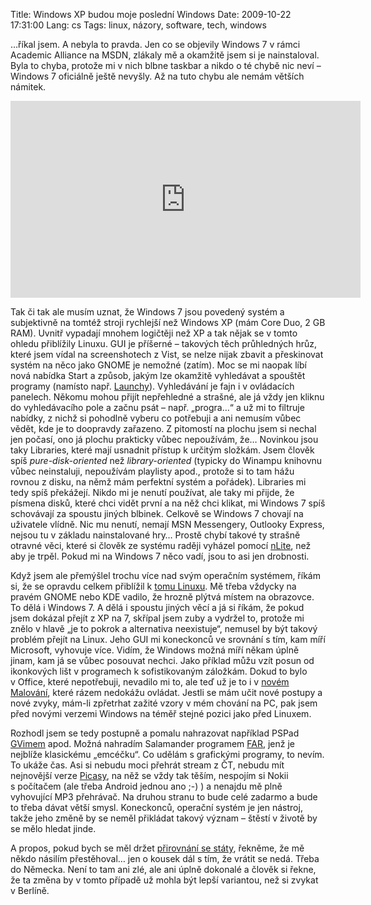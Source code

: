 Title: Windows XP budou moje poslední Windows
Date: 2009-10-22 17:31:00
Lang: cs
Tags: linux, názory, software, tech, windows

…říkal jsem. A nebyla to pravda. Jen co se objevily Windows 7 v rámci Academic Alliance na MSDN, zlákaly mě a okamžitě jsem si je nainstaloval. Byla to chyba, protože mi v nich blbne taskbar a nikdo o té chybě nic neví – Windows 7 oficiálně ještě nevyšly. Až na tuto chybu ale nemám větších námitek.

<iframe width="560" height="315" src="https://www.youtube.com/embed/YDvWtO-114I" frameborder="0" allowfullscreen></iframe>

Tak či tak ale musím uznat, že Windows 7 jsou povedený systém a subjektivně na tomtéž stroji rychlejší než Windows XP (mám Core Duo, 2 GB RAM). Uvnitř vypadají mnohem logičtěji než XP a tak nějak se v tomto ohledu přiblížily Linuxu. GUI je příšerné – takových těch průhledných hrůz, které jsem vídal na screenshotech z Vist, se nelze nijak zbavit a přeskinovat systém na něco jako GNOME je nemožné (zatím). Moc se mi naopak líbí nová nabídka Start a způsob, jakým lze okamžitě vyhledávat a spouštět programy (namísto např. [Launchy]({filename}2007-12-29_launchy.md)). Vyhledávání je fajn i v ovládacích panelech. Někomu mohou přijít nepřehledné a strašné, ale já vždy jen kliknu do vyhledávacího pole a začnu psát – např. „progra…“ a už mi to filtruje nabídky, z nichž si pohodlně vyberu co potřebuji a ani nemusím vůbec vědět, kde je to doopravdy zařazeno. Z pitomostí na plochu jsem si nechal jen počasí, ono já plochu prakticky vůbec nepoužívám, že… Novinkou jsou taky Libraries, které mají usnadnit přístup k určitým složkám. Jsem člověk spíš *pure-disk-oriented* než *library-oriented* (typicky do Winampu knihovnu vůbec neinstaluji, nepoužívám playlisty apod., protože si to tam hážu rovnou z disku, na němž mám perfektní systém a pořádek). Libraries mi tedy spíš překážejí. Nikdo mi je nenutí používat, ale taky mi přijde, že písmena disků, které chci vidět první a na něž chci klikat, mi Windows 7 spíš schovávají za spoustu jiných blbinek. Celkově se Windows 7 chovají na uživatele vlídně. Nic mu nenutí, nemají MSN Messengery, Outlooky Express, nejsou tu v základu nainstalované hry… Prostě chybí takové ty strašně otravné věci, které si člověk ze systému raději vyházel pomocí [nLite](http://www.nliteos.com/), než aby je trpěl. Pokud mi na Windows 7 něco vadí, jsou to asi jen drobnosti.

Když jsem ale přemýšlel trochu více nad svým operačním systémem, říkám si, že se opravdu celkem přiblížil k [tomu Linuxu]({filename}2007-11-02_tyden-s-tucnaky.md). Mě třeba vždycky na pravém GNOME nebo KDE vadilo, že hrozně plýtvá místem na obrazovce. To dělá i Windows 7. A dělá i spoustu jiných věcí a já si říkám, že pokud jsem dokázal přejít z XP na 7, skřípal jsem zuby a vydržel to, protože mi znělo v hlavě „je to pokrok a alternativa neexistuje“, nemusel by být takový problém přejít na Linux. Jeho GUI mi koneckonců ve srovnání s tím, kam míří Microsoft, vyhovuje více. Vidím, že Windows možná míří někam úplně jinam, kam já se vůbec posouvat nechci. Jako příklad můžu vzít posun od ikonkových lišt v programech k sofistikovaným záložkám. Dokud to bylo v Office, které nepotřebuji, nevadilo mi to, ale teď už je to i v [novém Malování](http://images.google.cz/images?q=ms+paint+windows+7), které rázem nedokážu ovládat. Jestli se mám učit nové postupy a nové zvyky, mám-li zpřetrhat zažité vzory v mém chování na PC, pak jsem před novými verzemi Windows na téměř stejné pozici jako před Linuxem.

Rozhodl jsem se tedy postupně a pomalu nahrazovat například PSPad [GVimem](http://www.vim.org/) apod. Možná nahradím Salamander programem [FAR](http://www.farmanager.com/), jenž je nejblíže klasickému „emcéčku“. Co udělám s grafickými programy, to nevím. To ukáže čas. Asi si nebudu moci přehrát stream z ČT, nebudu mít nejnovější verze [Picasy](http://picasa.google.com/linux), na něž se vždy tak těším, nespojím si Nokii s počítačem (ale třeba Android jednou ano ;-) ) a nenajdu mě plně vyhovující MP3 přehrávač. Na druhou stranu to bude celé zadarmo a bude to třeba dávat větší smysl. Koneckonců, operační systém je jen nástroj, takže jeho změně by se neměl přikládat takový význam – štěstí v životě by se mělo hledat jinde.

A propos, pokud bych se měl držet [přirovnání se státy]({filename}2009-08-17_trivialni-zmena.md), řekněme, že mě někdo násilím přestěhoval… jen o kousek dál s tím, že vrátit se nedá. Třeba do Německa. Není to tam ani zlé, ale ani úplně dokonalé a člověk si řekne, že ta změna by v tomto případě už mohla být lepší variantou, než si zvykat v Berlíně.
